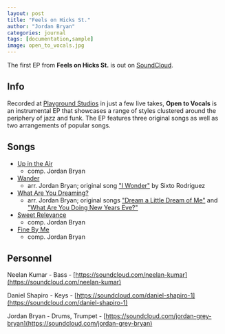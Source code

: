 ```yaml
---
layout: post
title: "Feels on Hicks St."
author: "Jordan Bryan"
categories: journal
tags: [documentation,sample]
image: open_to_vocals.jpg
---
```


The first EP from **Feels on Hicks St.** is out on [SoundCloud](https://soundcloud.com/jordan-grey-bryan/sets/open-to-vocals-ep).

## Info

Recorded at [Playground Studios](http://www.playgroundstudiosdurham.com) in just a few live takes, **Open to Vocals** is an instrumental EP that showcases a range of styles clustered around the periphery of jazz and funk. The EP features three original songs as well as two arrangements of popular songs.

## Songs

- [Up in the Air](https://soundcloud.com/jordan-grey-bryan/up-in-the-air?in=jordan-grey-bryan/sets/open-to-vocals-ep)
    - comp. Jordan Bryan
- [Wander](https://soundcloud.com/jordan-grey-bryan/wander-1?in=jordan-grey-bryan/sets/open-to-vocals-ep)
    - arr. Jordan Bryan; original song ["I Wonder"](https://www.youtube.com/watch?v=fMHdq4jm0oQ) by Sixto Rodriguez
- [What Are You Dreaming?](https://soundcloud.com/jordan-grey-bryan/what-are-you-dreaming-1?in=jordan-grey-bryan/sets/open-to-vocals-ep)
    - arr. Jordan Bryan; original songs ["Dream a Little Dream of Me"](https://www.youtube.com/watch?v=fJwjLYRPxJY) and ["What Are You Doing New Years Eve?"](https://www.youtube.com/watch?v=UFdfzNMV52Q)
- [Sweet Relevance](https://soundcloud.com/jordan-grey-bryan/sweet-relevance?in=jordan-grey-bryan/sets/open-to-vocals-ep)
    - comp. Jordan Bryan
- [Fine By Me](https://soundcloud.com/jordan-grey-bryan/fine-by-me-1?in=jordan-grey-bryan/sets/open-to-vocals-ep)
    - comp. Jordan Bryan

## Personnel

Neelan Kumar - Bass - [https://soundcloud.com/neelan-kumar](https://soundcloud.com/neelan-kumar)

Daniel Shapiro - Keys - [https://soundcloud.com/daniel-shapiro-1](https://soundcloud.com/daniel-shapiro-1)

Jordan Bryan - Drums, Trumpet - [https://soundcloud.com/jordan-grey-bryan](https://soundcloud.com/jordan-grey-bryan)
